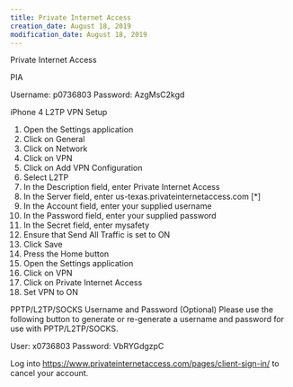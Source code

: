 ```yaml
---
title: Private Internet Access
creation_date: August 18, 2019
modification_date: August 18, 2019
---
```



Private Internet Access

PIA

Username: p0736803
Password: AzgMsC2kgd

 iPhone 4 L2TP VPN Setup

1. Open the Settings application
2. Click on General
3. Click on Network
4. Click on VPN
5. Click on Add VPN Configuration
6. Select L2TP
7. In the Description field, enter Private Internet Access
8. In the Server field, enter us-texas.privateinternetaccess.com [*]
9. In the Account field, enter your supplied username
10. In the Password field, enter your supplied password
11. In the Secret field, enter mysafety
12. Ensure that Send All Traffic is set to ON
13. Click Save
14. Press the Home button
15. Open the Settings application
16. Click on VPN
17. Click on Private Internet Access
18. Set VPN to ON

PPTP/L2TP/SOCKS Username and Password (Optional)
Please use the following button to generate or re-generate a username and password for use with PPTP/L2TP/SOCKS.

User: x0736803
Password: VbRYGdgzpC

Log into https://www.privateinternetaccess.com/pages/client-sign-in/ to cancel your account.
